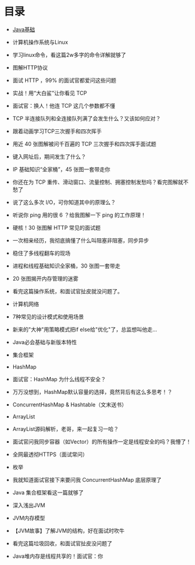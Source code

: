 # 目录


*  [ Java基础](http://note.youdao.com/noteshare?id=7c67e885541e69ef0e954b97cb6c5300)

* 计算机操作系统与Linux

* 学习linux命令，看这篇2w多字的命令详解就够了

* 图解HTTP协议

* 面试 HTTP ，99% 的面试官都爱问这些问题

* 实战！用“大白鲨”让你看见 TCP

* 面试官：换人！他连 TCP 这几个参数都不懂


* TCP 半连接队列和全连接队列满了会发生什么？又该如何应对？

* 跟着动画学习TCP三次握手和四次挥手

* 用近 40 张图解被问千百遍的 TCP 三次握手和四次挥手面试题

* 键入网址后，期间发生了什么？

* IP 基础知识“全家桶”，45 张图一套带走你

* 你还在为 TCP 重传、滑动窗口、流量控制、拥塞控制发愁吗？看完图解就不愁了

* 说了这么多次 I/O，可你知道其中的原理么？
 
* 听说你 ping 用的很 6 ？给我图解一下 ping 的工作原理！

* 硬核！30 张图解 HTTP 常见的面试题
 
* 一次相亲经历，我彻底搞懂了什么叫阻塞非阻塞，同步异步

* 稳住了多线程翻车的现场

* 进程和线程基础知识全家桶，30 张图一套带走

* 20 张图揭开内存管理的迷雾

* 看完这篇操作系统，和面试官扯皮就没问题了。

* 计算机网络

* 7种常见的设计模式和使用场景

* 新来的"大神"用策略模式把if else给"优化"了，总监想叫他走...

 * Java必会基础与新版本特性

 * 集合框架

 * HashMap

* 面试官：HashMap 为什么线程不安全？

* 万万没想到，HashMap默认容量的选择，竟然背后有这么多思考！？

* ConcurrentHashMap & Hashtable（文末送书）

* ArrayList

* ArrayList源码解析，老哥，来一起复习一哈？

* 面试官问我同步容器（如Vector）的所有操作一定是线程安全的吗？我懵了！

* 全网最透彻HTTPS（面试常问）

* 枚举

* 我就知道面试官接下来要问我 ConcurrentHashMap 底层原理了

* Java 集合框架看这一篇就够了

* 深入浅出JVM

 * JVM内存模型

* 【JVM故事】了解JVM的结构，好在面试时吹牛
 
*  看完这篇垃圾回收，和面试官扯皮没问题了

* Java堆内存是线程共享的！面试官：你
